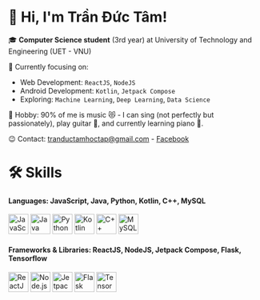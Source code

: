 # 👋 Hi, I'm Trần Đức Tâm!

🎓 **Computer Science student** (3rd year) at University of Technology and Engineering (UET - VNU)

🙋 Currently focusing on:  
- Web Development: `ReactJS`, `NodeJS`  
- Android Development: `Kotlin`, `Jetpack Compose`  
- Exploring: `Machine Learning`, `Deep Learning`, `Data Science`

🎵 Hobby: 90% of me is music 😻 - I can sing (not perfectly but passionately), play guitar 🎸, and currently learning piano 🎹.

😉 Contact: [tranductamhoctap@gmail.com](mailto:tranductamhoctap@gmail.com) - [Facebook](https://www.facebook.com/khongphaitamthiai)


# 🛠️ Skills

#### Languages: JavaScript, Java, Python, Kotlin, C++, MySQL
<p align="left"> <img src="https://cdn.jsdelivr.net/gh/devicons/devicon/icons/javascript/javascript-original.svg" width="40" title="JavaScript"/> <img src="https://cdn.jsdelivr.net/gh/devicons/devicon/icons/java/java-original.svg" width="40" title="Java"/> <img src="https://cdn.jsdelivr.net/gh/devicons/devicon/icons/python/python-original.svg" width="40" title="Python"/> <img src="https://cdn.jsdelivr.net/gh/devicons/devicon/icons/kotlin/kotlin-original.svg" width="40" title="Kotlin"/> <img src="https://cdn.jsdelivr.net/gh/devicons/devicon/icons/cplusplus/cplusplus-original.svg" width="40" title="C++"/> <img src="https://cdn.jsdelivr.net/gh/devicons/devicon/icons/mysql/mysql-original.svg" width="40" title="MySQL"/> </p>

#### Frameworks & Libraries: ReactJS, NodeJS, Jetpack Compose, Flask, Tensorflow
<p align="left">
  <img src="https://cdn.jsdelivr.net/gh/devicons/devicon/icons/react/react-original.svg" width="40" title="ReactJS"/>
  <img src="https://cdn.jsdelivr.net/gh/devicons/devicon/icons/nodejs/nodejs-original.svg" width="40" title="Node.js"/>
  <img src="https://cdn.jsdelivr.net/gh/devicons/devicon/icons/androidstudio/androidstudio-original.svg" width="40" title="Jetpack Compose"/>
  <img src="https://cdn.jsdelivr.net/gh/devicons/devicon/icons/python/python-original.svg" width="40" title="Flask"/>
  <img src="https://cdn.jsdelivr.net/gh/devicons/devicon/icons/tensorflow/tensorflow-original.svg" width="40" title="TensorFlow"/>
</p>

